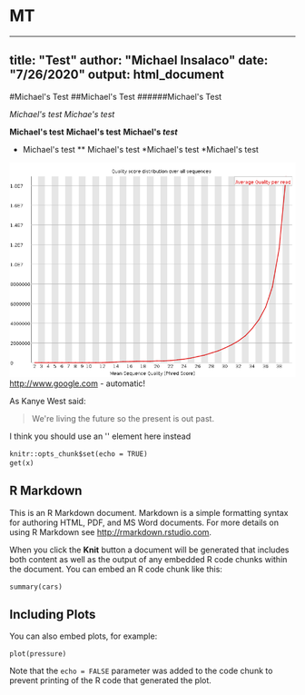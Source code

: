 # MT
---
title: "Test"
author: "Michael Insalaco"
date: "7/26/2020"
output: html_document
---
#Michael's Test
##Michael's Test
######Michael's Test

*Michael's test*
_Michae's test_

**Michael's test**
__Michael's test__
__Michael's *test*__

* Michael's test
** Michael's test
*Michael's test
  *Michael's test 
  
![Test Chart](https://github.com/minsalaco80/MT/blob/master/Test%20Chart.png)
http://www.google.com - automatic!

As Kanye West said:

>We're living the future so
>the present is out past.

I think you should  use an
'<addr>' element here instead


  
```{r setup, include=FALSE}
knitr::opts_chunk$set(echo = TRUE)
get(x)

```

## R Markdown

This is an R Markdown document. Markdown is a simple formatting syntax for authoring HTML, PDF, and MS Word documents. For more details on using R Markdown see <http://rmarkdown.rstudio.com>.

When you click the **Knit** button a document will be generated that includes both content as well as the output of any embedded R code chunks within the document. You can embed an R code chunk like this:

```{r cars}
summary(cars)
```

## Including Plots

You can also embed plots, for example:

```{r pressure, echo=FALSE}
plot(pressure)
```

Note that the `echo = FALSE` parameter was added to the code chunk to prevent printing of the R code that generated the plot.
